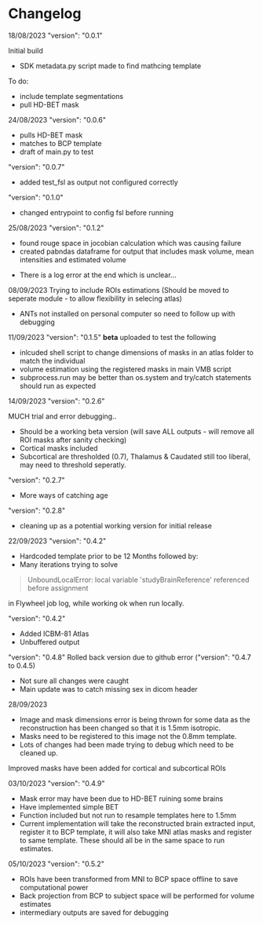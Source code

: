 # Changelog

18/08/2023
"version": "0.0.1"

Initial build
- SDK metadata.py script made to find mathcing template
  
To do:
- include template segmentations
- pull HD-BET mask

24/08/2023
"version": "0.0.6"
- pulls HD-BET mask
- matches to BCP template
- draft of main.py to test

"version": "0.0.7"
- added test_fsl as output not configured correctly 

"version": "0.1.0"
- changed entrypoint to config fsl before running

25/08/2023
"version": "0.1.2"

- found rouge space in jocobian calculation which was causing failure
- created pabndas dataframe for output that includes mask volume, mean intensities and estimated volume

* There is a log error at the end which is unclear...

08/09/2023
Trying to include ROIs estimations (Should be moved to seperate module - to allow flexibility in selecing atlas)
* ANTs not installed on personal computer so need to follow up with debugging 

11/09/2023
"version": "0.1.5"
**beta** uploaded to test the following
- inlcuded shell script to change dimensions of masks in an atlas folder to match the individual
- volume estimation using the registered masks in main VMB script
- subprocess.run may be better than os.system and try/catch statements should run as expected 

14/09/2023
"version": "0.2.6"

MUCH trial and error debugging..
- Should be a working beta version (will save ALL outputs - will remove all ROI masks after sanity checking)
- Cortical masks included
- Subcortical are thresholded (0.7), Thalamus & Caudated still too liberal, may need to threshold seperatly. 

"version": "0.2.7"
- More ways of catching age

"version": "0.2.8"
- cleaning up as a potential working version for initial release

22/09/2023
"version": "0.4.2"
- Hardcoded template prior to be 12 Months followed by:
- Many iterations trying to solve
> UnboundLocalError: local variable 'studyBrainReference' referenced before assignment

in Flywheel job log, while working ok when run locally. 

"version": "0.4.2"
- Added ICBM-81 Atlas
- Unbuffered output

"version": "0.4.8"
Rolled back version due to github error ("version": "0.4.7 to 0.4.5)
- Not sure all changes were caught 
- Main update was to catch missing sex in dicom header

28/09/2023

- Image and mask dimensions error is being thrown for some data as the reconstruction has been changed so that it is 1.5mm isotropic. 
- Masks need to be registered to this image not the 0.8mm template. 
- Lots of changes had been made trying to debug which need to be cleaned up. 

Improved masks have been added for cortical and subcortical ROIs

03/10/2023
"version": "0.4.9"

- Mask error may have been due to HD-BET ruining some brains
- Have implemented simple BET
- Function included but not run to resample templates here to 1.5mm
- Current implementation will take the reconstructed brain extracted input, register it to BCP template, it will also take MNI atlas masks and register to same template. These should all be in the same space to run estimates. 

05/10/2023
"version": "0.5.2"

- ROIs have been transformed from MNI to BCP space offline to save computational power
- Back projection from BCP to subject space will be performed for volume estimates
- intermediary outputs are saved for debugging
